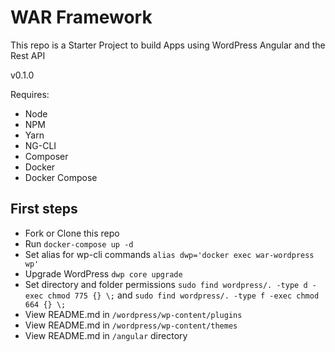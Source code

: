 # WAR Framework
This repo is a Starter Project to build Apps using WordPress Angular and the Rest API

v0.1.0

Requires:

* Node
* NPM
* Yarn
* NG-CLI
* Composer
* Docker
* Docker Compose

## First steps

* Fork or Clone this repo
* Run `docker-compose up -d`
* Set alias for wp-cli commands `alias dwp='docker exec war-wordpress wp'`
* Upgrade WordPress `dwp core upgrade`
* Set directory and folder permissions `sudo find wordpress/. -type d -exec chmod 775 {} \;`  and `sudo find wordpress/. -type f -exec chmod 664 {} \;`
* View README.md in `/wordpress/wp-content/plugins`
* View README.md in `/wordpress/wp-content/themes`
* View README.md in `/angular` directory
